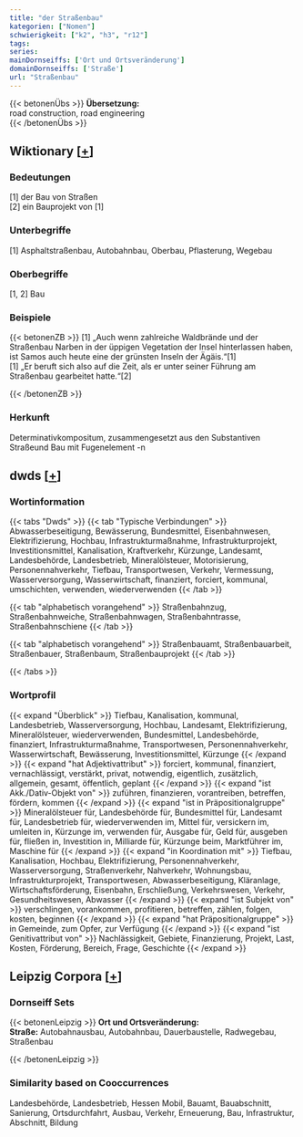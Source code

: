 ```yaml
---
title: "der Straßenbau"
kategorien: ["Nomen"]
schwierigkeit: ["k2", "h3", "r12"]
tags:
series:
mainDornseiffs: ['Ort und Ortsveränderung']
domainDornseiffs: ['Straße']
url: "Straßenbau"
---
```


{{< betonenÜbs >}}
**Übersetzung:**  
road construction, road  engineering  
{{< /betonenÜbs >}}

## Wiktionary [[+](https://de.wiktionary.org/wiki/Straßenbau)]

### Bedeutungen
[1] der Bau von Straßen  
[2] ein Bauprojekt von [1]  

### Unterbegriffe
[1] Asphaltstraßenbau, Autobahnbau, Oberbau, Pflasterung, Wegebau  

### Oberbegriffe
[1, 2] Bau  

### Beispiele
{{< betonenZB >}}
[1] „Auch wenn zahlreiche Waldbrände und der Straßenbau Narben in der üppigen Vegetation der Insel hinterlassen haben, ist Samos auch heute eine der grünsten Inseln der Ägäis.“[1]  
[1] „Er beruft sich also auf die Zeit, als er unter seiner Führung am Straßenbau gearbeitet hatte.“[2]  

{{< /betonenZB >}}
### Herkunft
Determinativkompositum, zusammengesetzt aus den Substantiven Straßeund Bau mit Fugenelement -n  



## dwds [[+](https://www.dwds.de/wb/Straßenbau)]

### Wortinformation
{{< tabs "Dwds" >}}
{{< tab "Typische Verbindungen" >}}
Abwasserbeseitigung, Bewässerung, Bundesmittel, Eisenbahnwesen, Elektrifizierung, Hochbau, Infrastrukturmaßnahme, Infrastrukturprojekt, Investitionsmittel, Kanalisation, Kraftverkehr, Kürzunge, Landesamt, Landesbehörde, Landesbetrieb, Mineralölsteuer, Motorisierung, Personennahverkehr, Tiefbau, Transportwesen, Verkehr, Vermessung, Wasserversorgung, Wasserwirtschaft, finanziert, forciert, kommunal, umschichten, verwenden, wiederverwenden
{{< /tab >}}

{{< tab "alphabetisch vorangehend" >}}
Straßenbahnzug, Straßenbahnweiche, Straßenbahnwagen, Straßenbahntrasse, Straßenbahnschiene
{{< /tab >}}

{{< tab "alphabetisch vorangehend" >}}
Straßenbauamt, Straßenbauarbeit, Straßenbauer, Straßenbaum, Straßenbauprojekt
{{< /tab >}}

{{< /tabs >}}

### Wortprofil
{{< expand "Überblick" >}} Tiefbau, Kanalisation, kommunal, Landesbetrieb, Wasserversorgung, Hochbau, Landesamt, Elektrifizierung, Mineralölsteuer, wiederverwenden, Bundesmittel, Landesbehörde, finanziert, Infrastrukturmaßnahme, Transportwesen, Personennahverkehr, Wasserwirtschaft, Bewässerung, Investitionsmittel, Kürzunge {{< /expand >}}
{{< expand "hat Adjektivattribut" >}} forciert, kommunal, finanziert, vernachlässigt, verstärkt, privat, notwendig, eigentlich, zusätzlich, allgemein, gesamt, öffentlich, geplant {{< /expand >}}
{{< expand "ist Akk./Dativ-Objekt von" >}} zuführen, finanzieren, vorantreiben, betreffen, fördern, kommen {{< /expand >}}
{{< expand "ist in Präpositionalgruppe" >}} Mineralölsteuer für, Landesbehörde für, Bundesmittel für, Landesamt für, Landesbetrieb für, wiederverwenden im, Mittel für, versickern im, umleiten in, Kürzunge im, verwenden für, Ausgabe für, Geld für, ausgeben für, fließen in, Investition in, Milliarde für, Kürzunge beim, Marktführer im, Maschine für {{< /expand >}}
{{< expand "in Koordination mit" >}} Tiefbau, Kanalisation, Hochbau, Elektrifizierung, Personennahverkehr, Wasserversorgung, Straßenverkehr, Nahverkehr, Wohnungsbau, Infrastrukturprojekt, Transportwesen, Abwasserbeseitigung, Kläranlage, Wirtschaftsförderung, Eisenbahn, Erschließung, Verkehrswesen, Verkehr, Gesundheitswesen, Abwasser {{< /expand >}}
{{< expand "ist Subjekt von" >}} verschlingen, vorankommen, profitieren, betreffen, zählen, folgen, kosten, beginnen {{< /expand >}}
{{< expand "hat Präpositionalgruppe" >}} in Gemeinde, zum Opfer, zur Verfügung {{< /expand >}}
{{< expand "ist Genitivattribut von" >}} Nachlässigkeit, Gebiete, Finanzierung, Projekt, Last, Kosten, Förderung, Bereich, Frage, Geschichte {{< /expand >}}

## Leipzig Corpora [[+](https://corpora.uni-leipzig.de/en/res?word=Straßenbau&corpusId=deu_newscrawl-public_2018)]

### Dornseiff Sets
{{< betonenLeipzig >}}
**Ort und Ortsveränderung:**  
**Straße:** Autobahnausbau, Autobahnbau, Dauerbaustelle, Radwegebau, Straßenbau  

{{< /betonenLeipzig >}}

### Similarity based on Cooccurrences
Landesbehörde, Landesbetrieb, Hessen Mobil, Bauamt, Bauabschnitt, Sanierung, Ortsdurchfahrt, Ausbau, Verkehr, Erneuerung, Bau, Infrastruktur, Abschnitt, Bildung

